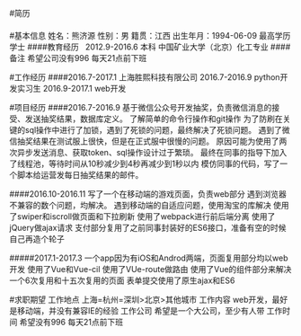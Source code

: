 #简历
####

#基本信息
    姓名：熊济源 性别：男 籍贯：江西
    出生年月：1994-06-09 最高学历 学士
####教育经历
    2012.9-2016.6 本科 中国矿业大学（北京）化工专业
####备注 
    希望公司没有996 每天21点前下班

#工作经历
####2016.7-2017.1 上海胜熙科技有限公司
    2016.7-2016.9 python开发实习生
    2016.9-2017.1 web开发

#项目经历
####2016.7-2016.9 基于微信公众号开发抽奖，负责微信消息的接受、发送抽奖结果，数据库定义。
    了解简单的命令行操作和git操作
    为了防刷在关键的sql操作中进行了加锁，遇到了死锁的问题，最终解决了死锁问题。
    遇到了微信抽奖结果在测试服上很快，但是在正式服中很慢的问题。
    原因可能为使用了两次异步发送消息、获取token、sql操作设计过于繁琐。
    最终在同事的指导下加入了线程池，等待时间从10秒减少到4秒再减少到1秒以内
    模仿同事的代码，写了一个脚本给运营发每日抽奖结果的邮件。

####2016.10-2016.11 写了一个在移动端的游戏页面，负责web部分
    遇到浏览器不兼容的数个问题，均解决。
    遇到移动端的自适应问题，使用淘宝的库解决
    使用了swiper和iscroll做页面和下拉刷新
    使用了webpack进行前后端分离
    使用了jQuery做ajax请求
    支付部分复用了之前同事封装好的ES6接口，准备有空的时候自己再造个轮子

#####2017.1-2017.3 一个app因为有iOS和Androd两端，页面复用部分均以web开发
    使用了Vue和Vue-cil
    使用了VUe-route做路由
    使用了Vue的组件部分来解决一个6次复用和十五次复用的页面
    表单提交使用了原生ajax和ES6

#求职期望
    工作地点 上海=杭州=深圳>北京>其他城市
    工作内容 web开发，最好是移动端，并没有兼容IE的经验
    工作公司 希望是一个大公司，至少有人带
    工作时间 希望没有996 每天21点前下班
